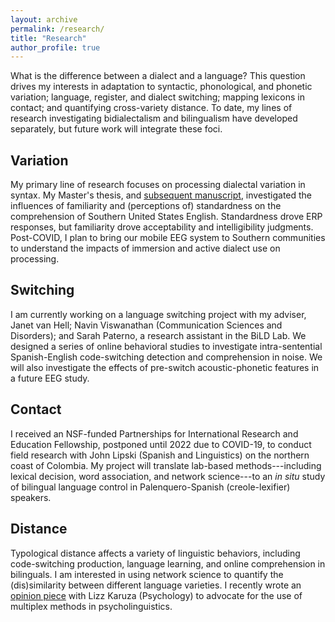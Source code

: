 ```yaml
---
layout: archive
permalink: /research/
title: "Research"
author_profile: true
---
```


What is the difference between a dialect and a language? This question drives my interests in adaptation to syntactic, phonological, and phonetic variation; language, register, and dialect switching; mapping lexicons in contact; and quantifying cross-variety distance. To date, my lines of research investigating bidialectalism and bilingualism have developed separately, but future work will integrate these foci.

## Variation

My primary line of research focuses on processing dialectal variation in syntax. My Master's thesis, and [subsequent manuscript](https://doi.org/10.1016/j.bandl.2021.104949), investigated the influences of familiarity and (perceptions of) standardness on the comprehension of Southern United States English. Standardness drove ERP responses, but familiarity drove acceptability and intelligibility judgments. Post-COVID, I plan to bring our mobile EEG system to Southern communities to understand the impacts of immersion and active dialect use on processing.

## Switching

I am currently working on a language switching project with my adviser, Janet van Hell; Navin Viswanathan (Communication Sciences and Disorders); and Sarah Paterno, a research assistant in the BiLD Lab. We designed a series of online behavioral studies to investigate intra-sentential Spanish-English code-switching detection and comprehension in noise. We will also investigate the effects of pre-switch acoustic-phonetic features in a future EEG study.

## Contact

I received an NSF-funded Partnerships for International Research and Education Fellowship, postponed until 2022 due to COVID-19, to conduct field research with John Lipski (Spanish and Linguistics) on the northern coast of Colombia. My project will translate lab-based methods---including lexical decision, word association, and network science---to an *in situ* study of bilingual language control in Palenquero-Spanish (creole-lexifier) speakers.

## Distance

Typological distance affects a variety of linguistic behaviors, including code-switching production, language learning, and online comprehension in bilinguals. I am interested in using network science to quantify the (dis)similarity between different language varieties. I recently wrote an [opinion piece](https://doi.org/10.1016/j.bandl.2021.104977) with Lizz Karuza (Psychology) to advocate for the use of multiplex methods in psycholinguistics.